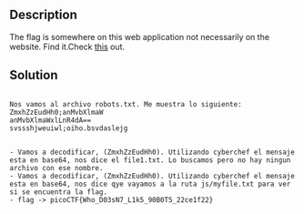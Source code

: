 
## Description

The flag is somewhere on this web application not necessarily on the website. Find it.Check [this](http://saturn.picoctf.net:60571/) out.

## Solution

```

Nos vamos al archivo robots.txt. Me muestra lo siguiente:
ZmxhZzEudHh0;anMvbXlmaW
anMvbXlmaWxlLnR4dA==
svssshjweuiwl;oiho.bsvdaslejg


- Vamos a decodificar, (ZmxhZzEudHh0). Utilizando cyberchef el mensaje esta en base64, nos dice el file1.txt. Lo buscamos pero no hay ningun archivo con ese nombre.
- Vamos a decodificar, (ZmxhZzEudHh0). Utilizando cyberchef el mensaje esta en base64, nos dice qye vayamos a la ruta js/myfile.txt para ver si se encuentra la flag.
- flag -> picoCTF{Who_D03sN7_L1k5_90B0T5_22ce1f22}

```

